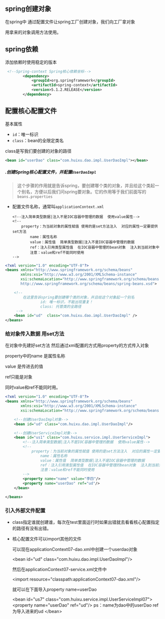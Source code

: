 ## spring创建对象

在spring中 通过配置文件让spring工厂创建对象，我们向工厂拿对象

用拿来的对象调用方法使用。



## spring依赖

添加依赖时使用稳定的版本

```xml
 <!--Spring-context Spring核心依赖坐标-->
        <dependency>
            <groupId>org.springframework</groupId>
            <artifactId>spring-context</artifactId>
            <version>5.1.2.RELEASE</version>
        </dependency>
```

## 配置核心配置文件

基本属性

* `id`：唯一标识
* `class`：bean的全限定类名

class是写我们要创建的对象的路径

```xml
<bean id="userDao" class="com.huixu.dao.impl.UserDaoImpl"></bean>
```

##### .创建Spring核心配置文件，并配置`UserDaoImpl`

> 这个步骤的作用就是告诉spring，要创建哪个类的对象，并且给这个类起一个别名，方便以后我们问spring要对象。它的作用等于我们前面写的`beans.properties`

* 配置文件名称，通常叫`applicationContext.xml`

  ```
  <!--注入简单类型数据|注入不是IOC容器中管理的数据  使用value属性-->
  <!--
      property：为当前对象的属性赋值 使用的是set方法注入  对应的属性一定要提供set方法
          name：属性名称
          value：属性值  简单类型数据|注入不是IOC容器中管理的数据
          ref：注入引用类型属性值  在IOC容器中管理的bean对象  注入到当前对象中
          注意：value和ref不能同时使用
  -->
  ```

```xml
<?xml version="1.0" encoding="UTF-8"?>
<beans xmlns="http://www.springframework.org/schema/beans"
       xmlns:xsi="http://www.w3.org/2001/XMLSchema-instance"
       xsi:schemaLocation="http://www.springframework.org/schema/beans
       http://www.springframework.org/schema/beans/spring-beans.xsd">

    <!--
        在这里告诉spring要创建哪个类的对象，并且给这个对象起一个别名
                id: 唯一标识，不能出现重复！
                class: 托管类的全路径
     -->
    <bean id="ud"  class="com.huixu.dao.impl.UserDaoImpl" />
</beans>
```

### 给对象传入数据 用set方法

在对象中先建好set方法 然后通过xml配置的方式用property的方式传入对象

property中的name 是属性名称

value 是传进去的值

ref只能是对象 

同时value和ref不能同时用。

```xml
<?xml version="1.0" encoding="UTF-8"?>
<beans xmlns="http://www.springframework.org/schema/beans"
       xmlns:xsi="http://www.w3.org/2001/XMLSchema-instance"
       xsi:schemaLocation="http://www.springframework.org/schema/beans http://www.springframework.org/schema/beans/spring-beans.xsd">

    <!--创建UserDaoImpl对象-->
    <bean id="ud" class="com.huixu.dao.impl.UserDaoImpl"/>

    <!--创建UserServiceImpl对象-->
    <bean id="us1" class="com.huixu.service.impl.UserServiceImpl">
        <!--注入简单类型数据|注入不是IOC容器中管理的数据  使用value属性-->
        <!--
            property：为当前对象的属性赋值 使用的是set方法注入  对应的属性一定要提供set方法
                name：属性名称
                value：属性值  简单类型数据|注入不是IOC容器中管理的数据
                ref：注入引用类型属性值  在IOC容器中管理的bean对象  注入到当前对象中
                注意：value和ref不能同时使用
        -->
        <property name="name" value="李四"/>
        <property name="userDao" ref="ud"/>
    </bean>

</beans>
```







### 引入外部文件配置

+ class指定谁就创建谁，每次在test里面运行时如果出错就去看看核心配置指定的路径有没有出错。

+ 核心配置文件可以import其他的文件

  可以现在applicationContext07-dao.xml中创建一个userdao对象

  \<bean id="ud" class="com.huixu.dao.impl.UserDaoImpl"/>

  

  然后在applicationContext07-service.xml文件中

  \<import resource="classpath:applicationContext07-dao.xml"/>

  就可以在下面导入property name=userDao 

  

  \<bean id="us7" class="com.huixu.service.impl.UserServiceImpl07">
          \<property name="userDao" ref="ud"/>    ps：name为dao中的userDao ref 为导入进来的ud
      \</bean>

  

